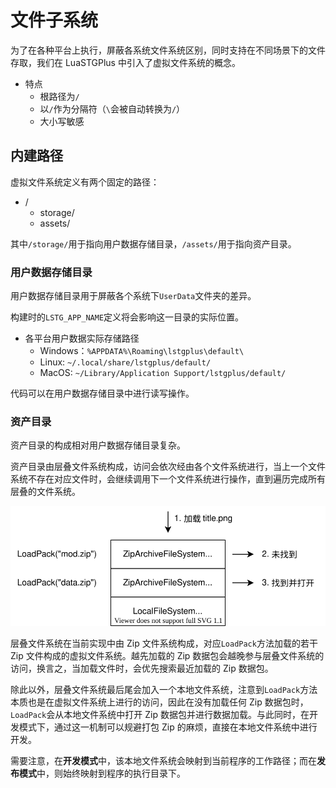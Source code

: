 # 文件子系统

为了在各种平台上执行，屏蔽各系统文件系统区别，同时支持在不同场景下的文件存取，我们在 LuaSTGPlus 中引入了虚拟文件系统的概念。

- 特点
    - 根路径为`/`
    - 以`/`作为分隔符（`\`会被自动转换为`/`）
    - 大小写敏感

## 内建路径

虚拟文件系统定义有两个固定的路径：

- /
    - storage/
    - assets/

其中`/storage/`用于指向用户数据存储目录，`/assets/`用于指向资产目录。

### 用户数据存储目录

用户数据存储目录用于屏蔽各个系统下`UserData`文件夹的差异。

构建时的`LSTG_APP_NAME`定义将会影响这一目录的实际位置。

- 各平台用户数据实际存储路径
    - Windows：`%APPDATA%\Roaming\lstgplus\default\`
    - Linux: `~/.local/share/lstgplus/default/`
    - MacOS: `~/Library/Application Support/lstgplus/default/`

代码可以在用户数据存储目录中进行读写操作。

### 资产目录

资产目录的构成相对用户数据存储目录复杂。

资产目录由层叠文件系统构成，访问会依次经由各个文件系统进行，当上一个文件系统不存在对应文件时，会继续调用下一个文件系统进行操作，直到遍历完成所有层叠的文件系统。

![层叠文件系统](./asset/vfssystem.svg)

层叠文件系统在当前实现中由 Zip 文件系统构成，对应`LoadPack`方法加载的若干 Zip 文件构成的虚拟文件系统。越先加载的 Zip 数据包会越晚参与层叠文件系统的访问，换言之，当加载文件时，会优先搜索最近加载的 Zip 数据包。

除此以外，层叠文件系统最后尾会加入一个本地文件系统，注意到`LoadPack`方法本质也是在虚拟文件系统上进行的访问，因此在没有加载任何 Zip 数据包时，`LoadPack`会从本地文件系统中打开 Zip 数据包并进行数据加载。与此同时，在开发模式下，通过这一机制可以规避打包 Zip 的麻烦，直接在本地文件系统中进行开发。

需要注意，在**开发模式**中，该本地文件系统会映射到当前程序的工作路径；而在**发布模式**中，则始终映射到程序的执行目录下。
